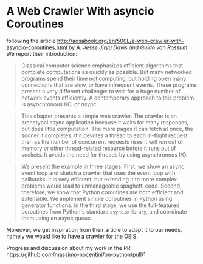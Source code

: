 
# A Web Crawler With asyncio Coroutines


following the article http://aosabook.org/en/500L/a-web-crawler-with-asyncio-coroutines.html
by *A. Jesse Jiryu Davis and Guido van Rossum*. We report their introduction:

> Classical computer science emphasizes efficient algorithms that complete computations as 
> quickly as possible. But many networked programs spend their time not computing, but holding 
> open many connections that are slow, or have infrequent events. These programs present a very 
> different challenge: to wait for a huge number of network events efficiently. A contemporary 
> approach to this problem is asynchronous I/O, or *async*.

> This chapter presents a simple web crawler. The crawler is an archetypal async application 
> because it waits for many responses, but does little computation. The more pages it can fetch 
> at once, the sooner it completes. If it devotes a thread to each in-flight request, then as the 
> number of concurrent requests rises it will run out of memory or other thread-related resource 
> before it runs out of sockets. It avoids the need for threads by using asynchronous I/O.

> We present the example in three stages. First, we show an async event loop and sketch a crawler 
> that uses the event loop with callbacks: it is very efficient, but extending it to more complex 
> problems would lead to unmanageable spaghetti code. Second, therefore, we show that Python 
> coroutines are both efficient and extensible. We implement simple coroutines in Python using 
> generator functions. In the third stage, we use the full-featured coroutines from Python's 
> standard `asyncio` library, and coordinate them using an async queue.

Moreover, we get inspiration from their article to adapt it to our needs, namely we would like to
have a crawler for the [OEIS][oeis].

Progress and discussion about my work in the PR https://github.com/massimo-nocentini/on-python/pull/1

[oeis]:http://oeis.org
